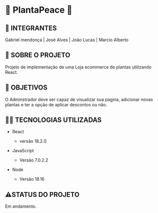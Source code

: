 # 🌱 PlantaPeace 🌱


## 🤵 INTEGRANTES

Gabriel mendonça |  José Alves |  João Lucas |  Marcio Alberto

## 📕 SOBRE O PROJETO

Projeto de implementação de uma Loja ecommerce de plantas utilizando React.

## 📌 OBJETIVOS

O Adminstrador deve ser capaz de visualizar sua pagina, adicionar novas plantas e ter a opção de aplicar descontos ou não. 

## 👩‍💻 TECNOLOGIAS UTILIZADAS

- React
  - versão 18.2.0

- JavaScript
  - Versão 7.0.2.2

- Node
  - Versão 18.16

## ⚠️STATUS DO PROJETO

Em andamento.
